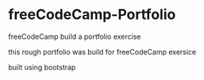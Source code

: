 # freeCodeCamp-Portfolio
freeCodeCamp build a portfolio exercise

this rough portfolio was build for freeCodeCamp exersice

built using bootstrap
